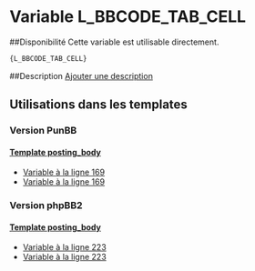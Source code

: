 # Variable L_BBCODE_TAB_CELL

##Disponibilité
Cette variable est utilisable directement.

```html
{L_BBCODE_TAB_CELL}
```

##Description
[Ajouter une description](https://fa-tvars.appspot.com/var/L_BBCODE_TAB_CELL)

## Utilisations dans les templates

### Version PunBB

#### [Template posting_body](punbb/posting_body.md#readme)
* [Variable &agrave; la ligne 169](../punbb/posting_body.tpl#L169)
* [Variable &agrave; la ligne 169](../punbb/posting_body.tpl#L169)

### Version phpBB2

#### [Template posting_body](subsilver/posting_body.md#readme)
* [Variable &agrave; la ligne 223](../subsilver/posting_body.tpl#L223)
* [Variable &agrave; la ligne 223](../subsilver/posting_body.tpl#L223)